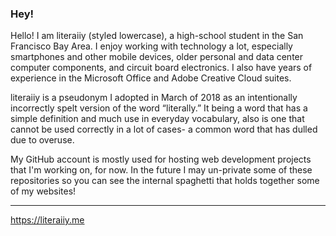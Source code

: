 ### Hey!

Hello! I am literaiiy (styled lowercase), a high-school student in the San Francisco Bay Area. I enjoy working with technology a lot, especially smartphones and other mobile devices, older personal and data center computer components, and circuit board electronics. I also have years of experience in the Microsoft Office and Adobe Creative Cloud suites.

literaiiy is a pseudonym I adopted in March of 2018 as an intentionally incorrectly spelt version of the word “literally.” It being a word that has a simple definition and much use in everyday vocabulary, also is one that cannot be used correctly in a lot of cases- a common word that has dulled due to overuse.

My GitHub account is mostly used for hosting web development projects that I'm working on, for now. In the future I may un-private some of these repositories so you can see the internal spaghetti that holds together some of my websites!

---

https://literaiiy.me

